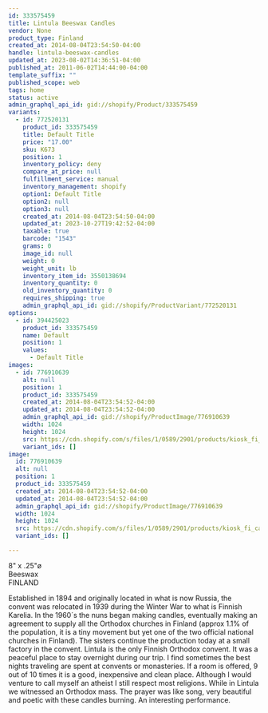```yaml
---
id: 333575459
title: Lintula Beeswax Candles
vendor: None
product_type: Finland
created_at: 2014-08-04T23:54:50-04:00
handle: lintula-beeswax-candles
updated_at: 2023-08-02T14:36:51-04:00
published_at: 2011-06-02T14:44:00-04:00
template_suffix: ""
published_scope: web
tags: home
status: active
admin_graphql_api_id: gid://shopify/Product/333575459
variants:
  - id: 772520131
    product_id: 333575459
    title: Default Title
    price: "17.00"
    sku: K673
    position: 1
    inventory_policy: deny
    compare_at_price: null
    fulfillment_service: manual
    inventory_management: shopify
    option1: Default Title
    option2: null
    option3: null
    created_at: 2014-08-04T23:54:50-04:00
    updated_at: 2023-10-27T19:42:52-04:00
    taxable: true
    barcode: "1543"
    grams: 0
    image_id: null
    weight: 0
    weight_unit: lb
    inventory_item_id: 3550138694
    inventory_quantity: 0
    old_inventory_quantity: 0
    requires_shipping: true
    admin_graphql_api_id: gid://shopify/ProductVariant/772520131
options:
  - id: 394425023
    product_id: 333575459
    name: Default
    position: 1
    values:
      - Default Title
images:
  - id: 776910639
    alt: null
    position: 1
    product_id: 333575459
    created_at: 2014-08-04T23:54:52-04:00
    updated_at: 2014-08-04T23:54:52-04:00
    admin_graphql_api_id: gid://shopify/ProductImage/776910639
    width: 1024
    height: 1024
    src: https://cdn.shopify.com/s/files/1/0589/2901/products/kiosk_fi_candles.jpeg?v=1407210892
    variant_ids: []
image:
  id: 776910639
  alt: null
  position: 1
  product_id: 333575459
  created_at: 2014-08-04T23:54:52-04:00
  updated_at: 2014-08-04T23:54:52-04:00
  admin_graphql_api_id: gid://shopify/ProductImage/776910639
  width: 1024
  height: 1024
  src: https://cdn.shopify.com/s/files/1/0589/2901/products/kiosk_fi_candles.jpeg?v=1407210892
  variant_ids: []

---
```


8" x .25"ø  
Beeswax  
FINLAND

Established in 1894 and originally located in what is now Russia, the convent was relocated in 1939 during the Winter War to what is Finnish Karelia. In the 1960´s the nuns began making candles, eventually making an agreement to supply all the Orthodox churches in Finland (approx 1.1% of the population, it is a tiny movement but yet one of the two official national churches in Finland). The sisters continue the production today at a small factory in the convent. Lintula is the only Finnish Orthodox convent. It was a peaceful place to stay overnight during our trip. I find sometimes the best nights traveling are spent at convents or monasteries. If a room is offered, 9 out of 10 times it is a good, inexpensive and clean place. Although I would venture to call myself an atheist I still respect most religions. While in Lintula we witnessed an Orthodox mass. The prayer was like song, very beautiful and poetic with these candles burning. An interesting performance.
